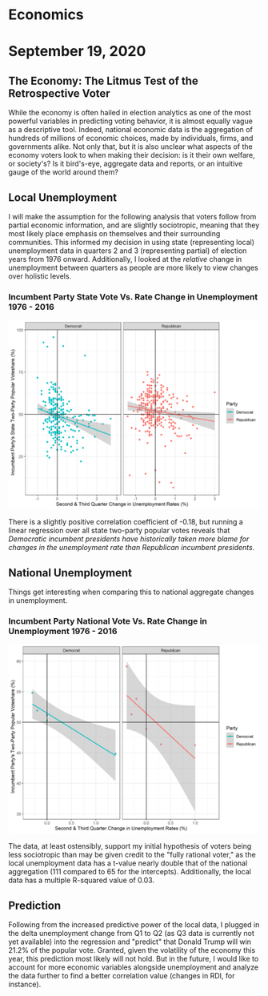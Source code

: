 # Economics

# September 19, 2020



## The Economy: The Litmus Test of the Retrospective Voter


While the economy is often hailed in election analytics as one of the most
powerful variables in predicting voting behavior, it is almost equally vague as
a descriptive tool. Indeed, national economic data is the aggregation of
hundreds of millions of economic choices, made by individuals, firms, and
governments alike. Not only that, but it is also unclear what aspects of
the economy voters look to when making their decision: is it their own welfare,
or society's? Is it bird's-eye, aggregate data and reports, or an intuitive
gauge of the world around them?



## Local Unemployment


I will make the assumption for the following analysis that voters follow from
partial economic information, and are slightly sociotropic, meaning that they
most likely place emphasis on themselves and their surrounding communities.
This informed my decision in using state (representing local) unemployment data
in quarters 2 and 3 (representing partial) of election years from 1976 onward.
Additionally, I looked at the _relative_ change in unemployment between quarters
as people are more likely to view changes over holistic levels.


### Incumbent Party State Vote Vs. Rate Change in Unemployment 1976 - 2016

![Local Unemployment](../figures/econ/popvote_state_local_unem.png)


There is a slightly positive correlation coefficient of -0.18, but running a
linear regression over all state two-party popular votes reveals that
*Democratic incumbent presidents have historically taken more blame for changes*
*in the unemployment rate than Republican incumbent presidents.* 



## National Unemployment


Things get interesting when comparing this to national aggregate changes
in unemployment.


### Incumbent Party National Vote Vs. Rate Change in Unemployment 1976 - 2016

![National Unemployment](../figures/econ/popvote_state_nat_unem.png)


The data, at least ostensibly, support my initial hypothesis of voters being
less sociotropic than may be given credit to the "fully rational voter," as the
local unemployment data has a t-value nearly double that of the national
aggregation (111 compared to 65 for the intercepts). Additionally, the local
data has a multiple R-squared value of 0.03.



## Prediction


Following from the increased predictive power of the local data, I plugged in
the delta unemployment change from Q1 to Q2 (as Q3 data is currently not yet
available) into the regression and "predict" that Donald Trump will win 21.2% of
the popular vote. Granted, given the volatility of the economy this year, this
prediction most likely will not hold. But in the future, I would like to
account for more economic variables alongside unemployment and analyze the data
further to find a better correlation value (changes in RDI, for instance).
